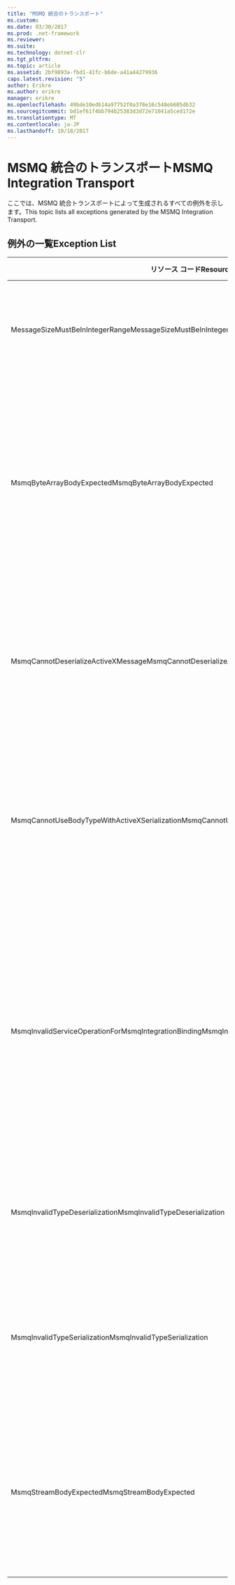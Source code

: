 ```yaml
---
title: "MSMQ 統合のトランスポート"
ms.custom: 
ms.date: 03/30/2017
ms.prod: .net-framework
ms.reviewer: 
ms.suite: 
ms.technology: dotnet-clr
ms.tgt_pltfrm: 
ms.topic: article
ms.assetid: 2bf9893a-fbd1-41fc-b6de-a41a44279936
caps.latest.revision: "5"
author: Erikre
ms.author: erikre
manager: erikre
ms.openlocfilehash: 49bde10ed614a97752f0a378e16c548eb605db32
ms.sourcegitcommit: bd1ef61f4bb794b25383d3d72e71041a5ced172e
ms.translationtype: MT
ms.contentlocale: ja-JP
ms.lasthandoff: 10/18/2017
---
```

# <a name="msmq-integration-transport"></a><span data-ttu-id="d3aa3-102">MSMQ 統合のトランスポート</span><span class="sxs-lookup"><span data-stu-id="d3aa3-102">MSMQ Integration Transport</span></span>
<span data-ttu-id="d3aa3-103">ここでは、MSMQ 統合トランスポートによって生成されるすべての例外を示します。</span><span class="sxs-lookup"><span data-stu-id="d3aa3-103">This topic lists all exceptions generated by the MSMQ Integration Transport.</span></span>  
  
## <a name="exception-list"></a><span data-ttu-id="d3aa3-104">例外の一覧</span><span class="sxs-lookup"><span data-stu-id="d3aa3-104">Exception List</span></span>  
  
|<span data-ttu-id="d3aa3-105">リソース コード</span><span class="sxs-lookup"><span data-stu-id="d3aa3-105">Resource Code</span></span>|<span data-ttu-id="d3aa3-106">リソースの文字列</span><span class="sxs-lookup"><span data-stu-id="d3aa3-106">Resource String</span></span>|  
|-------------------|---------------------|  
|<span data-ttu-id="d3aa3-107">MessageSizeMustBeInIntegerRange</span><span class="sxs-lookup"><span data-stu-id="d3aa3-107">MessageSizeMustBeInIntegerRange</span></span>|<span data-ttu-id="d3aa3-108">このファクトリはメッセージをバッファーするため、メッセージ サイズは整数値の範囲内である必要があります。</span><span class="sxs-lookup"><span data-stu-id="d3aa3-108">This factory buffers messages, so the message sizes must be in the range of an integer value.</span></span>|  
|<span data-ttu-id="d3aa3-109">MsmqByteArrayBodyExpected</span><span class="sxs-lookup"><span data-stu-id="d3aa3-109">MsmqByteArrayBodyExpected</span></span>|<span data-ttu-id="d3aa3-110">指定されたシリアル化形式と MSMQ メッセージの間で不整合が検出されました。</span><span class="sxs-lookup"><span data-stu-id="d3aa3-110">A mismatch occurred between the specified serialization format and the body of the MSMQ message.</span></span> <span data-ttu-id="d3aa3-111">メッセージを送受信できません。</span><span class="sxs-lookup"><span data-stu-id="d3aa3-111">The message cannot be sent or received.</span></span> <span data-ttu-id="d3aa3-112">シリアル化形式 ByteArray では、MSMQ メッセージの本文が byte[] の種類でなければなりません。</span><span class="sxs-lookup"><span data-stu-id="d3aa3-112">The serialization format ByteArray requires the body of the MSMQ message to be of type byte[].</span></span>|  
|<span data-ttu-id="d3aa3-113">MsmqCannotDeserializeActiveXMessage</span><span class="sxs-lookup"><span data-stu-id="d3aa3-113">MsmqCannotDeserializeActiveXMessage</span></span>|<span data-ttu-id="d3aa3-114">ActiveX のシリアル化中に、エラーが発生しました。</span><span class="sxs-lookup"><span data-stu-id="d3aa3-114">An ActiveX serialization error occurred.</span></span> <span data-ttu-id="d3aa3-115">メッセージを送受信できません。</span><span class="sxs-lookup"><span data-stu-id="d3aa3-115">The message cannot be sent or received.</span></span> <span data-ttu-id="d3aa3-116">本文に指定されたバリアント型は、実際の MSMQ メッセージ本文と一致しません。</span><span class="sxs-lookup"><span data-stu-id="d3aa3-116">The specified variant type for the body does not match the actual MSMQ message body.</span></span>|  
|<span data-ttu-id="d3aa3-117">MsmqCannotUseBodyTypeWithActiveXSerialization</span><span class="sxs-lookup"><span data-stu-id="d3aa3-117">MsmqCannotUseBodyTypeWithActiveXSerialization</span></span>|<span data-ttu-id="d3aa3-118">メッセージのプロパティが整合していません。</span><span class="sxs-lookup"><span data-stu-id="d3aa3-118">The properties of the message are mismatched.</span></span> <span data-ttu-id="d3aa3-119">メッセージを送受信できません。</span><span class="sxs-lookup"><span data-stu-id="d3aa3-119">The message cannot be sent or received.</span></span> <span data-ttu-id="d3aa3-120">シリアル化の形式として ActiveX が使用されている場合は、BodyType メッセージ プロパティを指定できません。</span><span class="sxs-lookup"><span data-stu-id="d3aa3-120">The BodyType message property cannot be specified if the ActiveX serialization format is used.</span></span>|  
|<span data-ttu-id="d3aa3-121">MsmqInvalidServiceOperationForMsmqIntegrationBinding</span><span class="sxs-lookup"><span data-stu-id="d3aa3-121">MsmqInvalidServiceOperationForMsmqIntegrationBinding</span></span>|<span data-ttu-id="d3aa3-122">MsmqIntegrationBinding の検証が失敗しました。</span><span class="sxs-lookup"><span data-stu-id="d3aa3-122">The MsmqIntegrationBinding validation failed.</span></span> <span data-ttu-id="d3aa3-123">サービス エンドポイントを開始できません。</span><span class="sxs-lookup"><span data-stu-id="d3aa3-123">The service endpoint cannot be started.</span></span> <span data-ttu-id="d3aa3-124">指定したバインディングは、指定したコントラクトの指定したサービス操作に対してメソッド署名をサポートしていません。</span><span class="sxs-lookup"><span data-stu-id="d3aa3-124">The specified binding does not support the method signature for the specified service operation in the specified contract.</span></span> <span data-ttu-id="d3aa3-125">MsmqIntegrationBinding を使用するよう、サービス操作を修正してください。</span><span class="sxs-lookup"><span data-stu-id="d3aa3-125">Correct the service operation to use the MsmqIntegrationBinding.</span></span>|  
|<span data-ttu-id="d3aa3-126">MsmqInvalidTypeDeserialization</span><span class="sxs-lookup"><span data-stu-id="d3aa3-126">MsmqInvalidTypeDeserialization</span></span>|<span data-ttu-id="d3aa3-127">シリアル化の形式を認識できないため、ActiveX のシリアル化が失敗しました。</span><span class="sxs-lookup"><span data-stu-id="d3aa3-127">The ActiveX serialization failed because the serialization format cannot be recognized.</span></span> <span data-ttu-id="d3aa3-128">メッセージを送受信できません。</span><span class="sxs-lookup"><span data-stu-id="d3aa3-128">The message cannot be sent or received.</span></span>|  
|<span data-ttu-id="d3aa3-129">MsmqInvalidTypeSerialization</span><span class="sxs-lookup"><span data-stu-id="d3aa3-129">MsmqInvalidTypeSerialization</span></span>|<span data-ttu-id="d3aa3-130">バリアント型を認識できません。</span><span class="sxs-lookup"><span data-stu-id="d3aa3-130">The variant type is not recognized.</span></span> <span data-ttu-id="d3aa3-131">ActiveX のシリアル化が失敗しました。</span><span class="sxs-lookup"><span data-stu-id="d3aa3-131">The ActiveX serialization failed.</span></span> <span data-ttu-id="d3aa3-132">メッセージを送受信できません。</span><span class="sxs-lookup"><span data-stu-id="d3aa3-132">The message cannot be sent or received.</span></span> <span data-ttu-id="d3aa3-133">指定されたバリアント型はサポートされていません。</span><span class="sxs-lookup"><span data-stu-id="d3aa3-133">The specified variant type is not supported.</span></span>|  
|<span data-ttu-id="d3aa3-134">MsmqStreamBodyExpected</span><span class="sxs-lookup"><span data-stu-id="d3aa3-134">MsmqStreamBodyExpected</span></span>|<span data-ttu-id="d3aa3-135">シリアル化形式と本文のコンテンツの間で不整合があります。</span><span class="sxs-lookup"><span data-stu-id="d3aa3-135">Mismatch between serialization format and body content.</span></span> <span data-ttu-id="d3aa3-136">メッセージを送受信できません。</span><span class="sxs-lookup"><span data-stu-id="d3aa3-136">Message cannot be sent or received.</span></span> <span data-ttu-id="d3aa3-137">ストリーム シリアル化モードを使用して送受信できるのは、ストリーム型の本文に限られます。</span><span class="sxs-lookup"><span data-stu-id="d3aa3-137">Only a body of type stream can be sent or received using the stream serialization mode.</span></span>|
